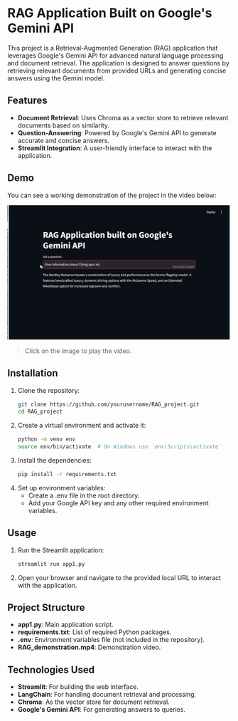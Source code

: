 # RAG Application Built on Google's Gemini API

This project is a Retrieval-Augmented Generation (RAG) application that leverages Google's Gemini API for advanced natural language processing and document retrieval. The application is designed to answer questions by retrieving relevant documents from provided URLs and generating concise answers using the Gemini model.

## Features

- **Document Retrieval**: Uses Chroma as a vector store to retrieve relevant documents based on similarity.
- **Question-Answering**: Powered by Google's Gemini API to generate accurate and concise answers.
- **Streamlit Integration**: A user-friendly interface to interact with the application.

## Demo

You can see a working demonstration of the project in the video below:

[![RAG Demonstration](RAG_screenshot.png)](RAG_demonstration.mp4)

> Click on the image to play the video.

## Installation

1. Clone the repository:
   ```bash
   git clone https://github.com/yourusername/RAG_project.git
   cd RAG_project

2. Create a virtual environment and activate it:
   ```bash
   python -m venv env
   source env/bin/activate  # On Windows use `env\Scripts\activate`

3. Install the dependencies:
   ```bash
   pip install -r requirements.txt

4. Set up environment variables:
   - Create a .env file in the root directory.
   - Add your Google API key and any other required environment variables.
  

## Usage
1. Run the Streamlit application:
   ```bash
   streamlit run app1.py
2. Open your browser and navigate to the provided local URL to interact with the application.

## Project Structure

- **app1.py**: Main application script.
- **requirements.txt**: List of required Python packages.
- **.env**: Environment variables file (not included in the repository).
- **RAG_demonstration.mp4**: Demonstration video.

## Technologies Used

- **Streamlit**: For building the web interface.
- **LangChain**: For handling document retrieval and processing.
- **Chroma**: As the vector store for document retrieval.
- **Google's Gemini API**: For generating answers to queries.
